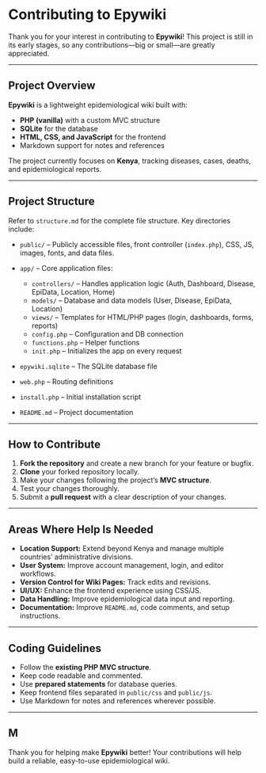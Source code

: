 # Contributing to Epywiki

Thank you for your interest in contributing to **Epywiki**! This project is still in its early stages, so any contributions—big or small—are greatly appreciated.

---

## Project Overview

**Epywiki** is a lightweight epidemiological wiki built with:

- **PHP (vanilla)** with a custom MVC structure
- **SQLite** for the database
- **HTML, CSS, and JavaScript** for the frontend
- Markdown support for notes and references

The project currently focuses on **Kenya**, tracking diseases, cases, deaths, and epidemiological reports.

---

## Project Structure

Refer to `structure.md` for the complete file structure. Key directories include:

- `public/` – Publicly accessible files, front controller (`index.php`), CSS, JS, images, fonts, and data files.
- `app/` – Core application files:
  - `controllers/` – Handles application logic (Auth, Dashboard, Disease, EpiData, Location, Home)
  - `models/` – Database and data models (User, Disease, EpiData, Location)
  - `views/` – Templates for HTML/PHP pages (login, dashboards, forms, reports)
  - `config.php` – Configuration and DB connection
  - `functions.php` – Helper functions
  - `init.php` – Initializes the app on every request

- `epywiki.sqlite` – The SQLite database file
- `web.php` – Routing definitions
- `install.php` – Initial installation script
- `README.md` – Project documentation

---

## How to Contribute

1. **Fork the repository** and create a new branch for your feature or bugfix.
2. **Clone** your forked repository locally.
3. Make your changes following the project’s **MVC structure**.
4. Test your changes thoroughly.
5. Submit a **pull request** with a clear description of your changes.

---

## Areas Where Help Is Needed

- **Location Support:** Extend beyond Kenya and manage multiple countries’ administrative divisions.
- **User System:** Improve account management, login, and editor workflows.
- **Version Control for Wiki Pages:** Track edits and revisions.
- **UI/UX:** Enhance the frontend experience using CSS/JS.
- **Data Handling:** Improve epidemiological data input and reporting.
- **Documentation:** Improve `README.md`, code comments, and setup instructions.

---

## Coding Guidelines

- Follow the **existing PHP MVC structure**.
- Keep code readable and commented.
- Use **prepared statements** for database queries.
- Keep frontend files separated in `public/css` and `public/js`.
- Use Markdown for notes and references wherever possible.

---
## M
Thank you for helping make **Epywiki** better! Your contributions will help build a reliable, easy-to-use epidemiological wiki.



